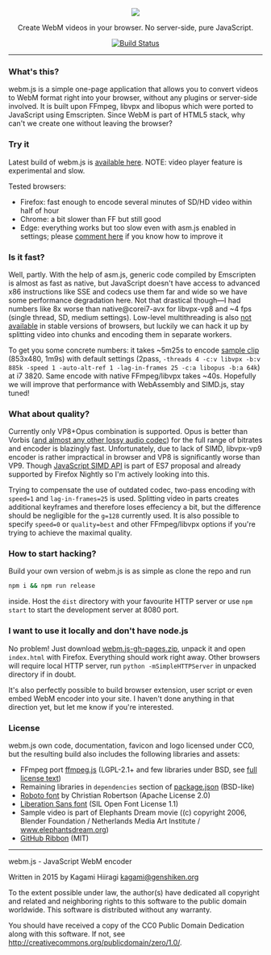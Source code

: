 <p align="center">
  <a href="https://kagami.github.io/webm.js/"><img src="https://raw.githubusercontent.com/Kagami/webm.js/master/src/index/logo.png"></a>
</p>

<p align="center">
  Create WebM videos in your browser. No server-side, pure JavaScript.
</p>

<p align="center">
  <a href="https://travis-ci.org/Kagami/webm.js"><img alt="Build Status" src="https://travis-ci.org/Kagami/webm.js.svg?branch=master"></a>
</p>

---

### What's this?

webm.js is a simple one-page application that allows you to convert videos to WebM format right into your browser, without any plugins or server-side involved. It is built upon FFmpeg, libvpx and libopus which were ported to JavaScript using Emscripten. Since WebM is part of HTML5 stack, why can't we create one without leaving the browser?

### Try it

Latest build of webm.js is [available here](https://kagami.github.io/webm.js/). NOTE: video player feature is experimental and slow.

Tested browsers:
* Firefox: fast enough to encode several minutes of SD/HD video within half of hour
* Chrome: a bit slower than FF but still good
* Edge: everything works but too slow even with asm.js enabled in settings; please [comment here](https://github.com/Kagami/webm.js/issues/1) if you know how to improve it

### Is it fast?

Well, partly. With the help of asm.js, generic code compiled by Emscripten is almost as fast as native, but JavaScript doesn't have access to advanced x86 instructions like SSE and codecs use them far and wide so we have some performance degradation here. Not that drastical though—I had numbers like 8x worse than native@corei7-avx for libvpx-vp8 and ~4 fps (single thread, SD, medium settings). Low-level multithreading is also [not available](https://github.com/kripken/emscripten/blob/master/site/source/docs/porting/pthreads.rst) in stable versions of browsers, but luckily we can hack it up by splitting video into chunks and encoding them in separate workers.

To get you some concrete numbers: it takes ~5m25s to encode [sample clip](https://github.com/Kagami/webm.js/blob/master/src/source/ed.webm) (853x480, 1m9s) with default settings (2pass, `-threads 4 -c:v libvpx -b:v 885k -speed 1 -auto-alt-ref 1 -lag-in-frames 25 -c:a libopus -b:a 64k`) at i7 3820. Same encode with native FFmpeg/libvpx takes ~40s. Hopefully we will improve that performance with WebAssembly and SIMD.js, stay tuned!

### What about quality?

Currently only VP8+Opus combination is supported. Opus is better than Vorbis ([and almost any other lossy audio codec](http://opus-codec.org/comparison/quality.png)) for the full range of bitrates and encoder is blazingly fast. Unfortunately, due to lack of SIMD, libvpx-vp9 encoder is rather impractical in browser and VP8 is significantly worse than VP9. Though [JavaScript SIMD API](https://developer.mozilla.org/en-US/docs/Web/JavaScript/Reference/Global_Objects/SIMD) is part of ES7 proposal and already supported by Firefox Nightly so I'm actively looking into this.

Trying to compensate the use of outdated codec, two-pass encoding with `speed=1` and `lag-in-frames=25` is used. Splitting video in parts creates additional keyframes and therefore loses effeciency a bit, but  the difference should be negligible for the `g=128` currently used. It is also possible to specify `speed=0` or `quality=best` and other FFmpeg/libvpx options if you're trying to achieve the maximal quality.

### How to start hacking?

Build your own version of webm.js is as simple as clone the repo and run

```bash
npm i && npm run release
```

inside. Host the `dist` directory with your favourite HTTP server or use `npm start` to start the development server at 8080 port.

### I want to use it locally and don't have node.js

No problem! Just download [webm.js-gh-pages.zip](https://github.com/Kagami/webm.js/archive/gh-pages.zip), unpack it and open `index.html` with Firefox. Everything should work right away. Other browsers will require local HTTP server, run `python -mSimpleHTTPServer` in unpacked directory if in doubt.

It's also perfectly possible to build browser extension, user script or even embed WebM encoder into your site. I haven't done anything in that direction yet, but let me know if you're interested.

### License

webm.js own code, documentation, favicon and logo licensed under CC0, but the resulting build also includes the following libraries and assets:

* FFmpeg port [ffmpeg.js](https://github.com/Kagami/ffmpeg.js) (LGPL-2.1+ and few libraries under BSD, see [full license text](https://github.com/Kagami/ffmpeg.js/blob/master/LICENSE.WEBM))
* Remaining libraries in `dependencies` section of [package.json](https://github.com/Kagami/webm.js/blob/master/package.json) (BSD-like)
* [Roboto font](https://www.google.com/fonts/specimen/Roboto) by Christian Robertson (Apache License 2.0)
* [Liberation Sans font](https://fedorahosted.org/liberation-fonts/) (SIL Open Font License 1.1)
* Sample video is part of Elephants Dream movie ((c) copyright 2006, Blender Foundation / Netherlands Media Art Institute / www.elephantsdream.org)
* [GitHub Ribbon](https://github.com/blog/273-github-ribbons) (MIT)

---

webm.js - JavaScript WebM encoder

Written in 2015 by Kagami Hiiragi <kagami@genshiken.org>

To the extent possible under law, the author(s) have dedicated all copyright and related and neighboring rights to this software to the public domain worldwide. This software is distributed without any warranty.

You should have received a copy of the CC0 Public Domain Dedication along with this software. If not, see <http://creativecommons.org/publicdomain/zero/1.0/>.
